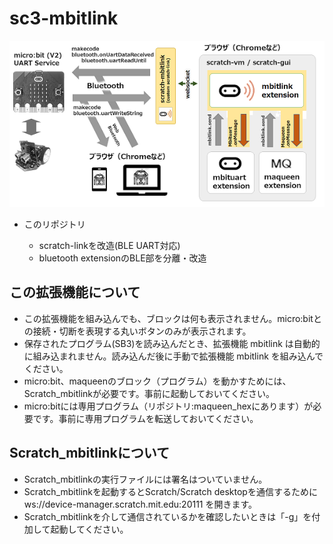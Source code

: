 # sc3-mbitlink

![](images/mbituart.png)

- このリポジトリ

	- scratch-linkを改造(BLE UART対応)
	- bluetooth extensionのBLE部を分離・改造

## この拡張機能について

- この拡張機能を組み込んでも、ブロックは何も表示されません。micro:bitとの接続・切断を表現する丸いボタンのみが表示されます。
- 保存されたプログラム(SB3)を読み込んだとき、拡張機能 mbitlink は自動的に組み込まれません。読み込んだ後に手動で拡張機能 mbitlink を組み込んでください。
- micro:bit、maqueenのブロック（プログラム）を動かすためには、Scratch_mbitlinkが必要です。事前に起動しておいてください。
- micro:bitには専用プログラム（リポジトリ:maqueen_hexにあります）が必要です。事前に専用プログラムを転送しておいてください。

## Scratch_mbitlinkについて

- Scratch_mbitlinkの実行ファイルには署名はついていません。
- Scratch_mbitlinkを起動するとScratch/Scratch desktopを通信するために ws://device-manager.scratch.mit.edu:20111 を開きます。
- Scratch_mbitlinkを介して通信されているかを確認したいときは「-g」を付加して起動してください。